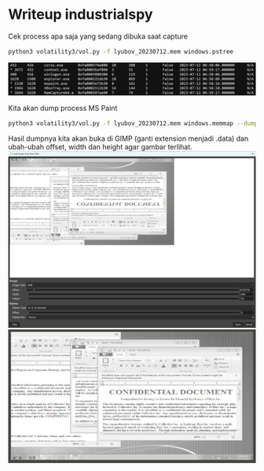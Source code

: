 # Writeup industrialspy

Cek process apa saja yang sedang dibuka saat capture
```bash
python3 volatility3/vol.py -f lyubov_20230712.mem windows.pstree
```

![](pstree.png)

Kita akan dump process MS Paint
```bash
python3 volatility3/vol.py -f lyubov_20230712.mem windows.memmap --dump --pid 1320
```

Hasil dumpnya kita akan buka di GIMP (ganti extension menjadi .data)
dan ubah-ubah offset, width dan height agar gambar terlihat.
![](gimp.png)
![](final.jpg)